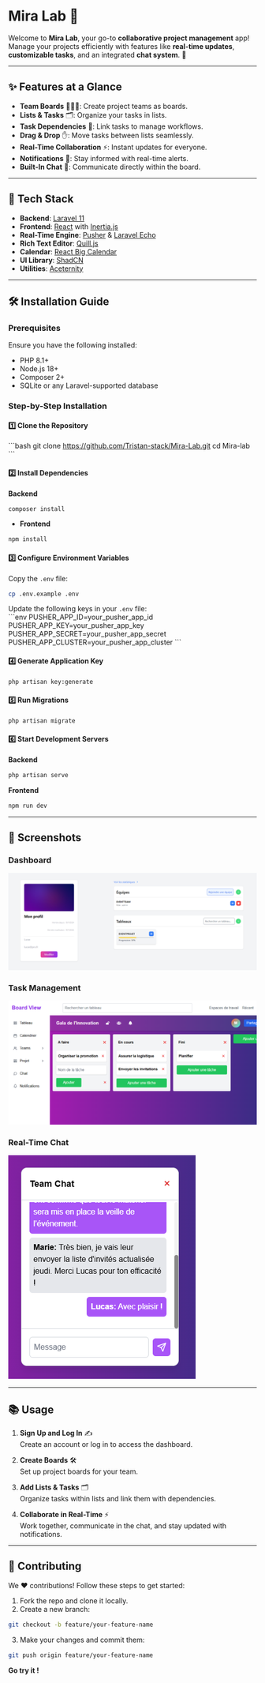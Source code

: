 
# **Mira Lab** 🧪  

Welcome to **Mira Lab**, your go-to **collaborative project management** app! Manage your projects efficiently with features like **real-time updates**, **customizable tasks**, and an integrated **chat system**. 🎯

---

## ✨ **Features at a Glance**

- **Team Boards** 🧑‍🤝‍🧑: Create project teams as boards.  
- **Lists & Tasks** 🗂️: Organize your tasks in lists.  
- **Task Dependencies** 🔗: Link tasks to manage workflows.  
- **Drag & Drop** ✋: Move tasks between lists seamlessly.  
- **Real-Time Collaboration** ⚡: Instant updates for everyone.  
- **Notifications** 🔔: Stay informed with real-time alerts.  
- **Built-In Chat** 💬: Communicate directly within the board.  

---

## 🚀 **Tech Stack**

- **Backend**: [Laravel 11](https://laravel.com/)  
- **Frontend**: [React](https://react.dev/) with [Inertia.js](https://inertiajs.com/)  
- **Real-Time Engine**: [Pusher](https://pusher.com/) & [Laravel Echo](https://laravel.com/docs/echo)  
- **Rich Text Editor**: [Quill.js](https://quilljs.com/)  
- **Calendar**: [React Big Calendar](https://github.com/jquense/react-big-calendar)  
- **UI Library**: [ShadCN](https://shadcn.dev/)  
- **Utilities**: [Aceternity](https://aceternity.com/)  

---

## 🛠️ **Installation Guide**

### **Prerequisites**  
Ensure you have the following installed:  
- PHP 8.1+  
- Node.js 18+  
- Composer 2+  
- SQLite or any Laravel-supported database  

### **Step-by-Step Installation**  

#### 1️⃣ **Clone the Repository**  
\`\`\`bash
git clone https://github.com/Tristan-stack/Mira-Lab.git
cd Mira-lab
\`\`\`

#### 2️⃣ **Install Dependencies**  

**Backend**  
```bash
composer install
```
- **Frontend**  
```bash
npm install
```  
#### 3️⃣ **Configure Environment Variables**  

Copy the `.env` file:  
```bash
cp .env.example .env
``` 

Update the following keys in your `.env` file:  
\`\`\`env
PUSHER_APP_ID=your_pusher_app_id
PUSHER_APP_KEY=your_pusher_app_key
PUSHER_APP_SECRET=your_pusher_app_secret
PUSHER_APP_CLUSTER=your_pusher_app_cluster
\`\`\`

#### 4️⃣ **Generate Application Key**  
```bash
php artisan key:generate
```

#### 5️⃣ **Run Migrations**  
```bash
php artisan migrate
```

#### 6️⃣ **Start Development Servers**  

**Backend**  
```bash
php artisan serve
``` 

**Frontend**  
```bash
npm run dev
``` 

---

## 🎨 **Screenshots**  

### **Dashboard**  
![Dashboard](/rdmImg/dash.png)  

### **Task Management**  
![Tasks](/rdmImg/board.png)  

### **Real-Time Chat**  
![Chat](/rdmImg/chat.png)  

---

## 📚 **Usage**

1. **Sign Up and Log In** ✍️  
   Create an account or log in to access the dashboard.  

2. **Create Boards** 🛠️  
   Set up project boards for your team.  

3. **Add Lists & Tasks** 🗂️  
   Organize tasks within lists and link them with dependencies.  

4. **Collaborate in Real-Time** ⚡  
   Work together, communicate in the chat, and stay updated with notifications.  

---

## 🤝 **Contributing**  

We ❤️ contributions! Follow these steps to get started:  
1. Fork the repo and clone it locally.  
2. Create a new branch:  
```bash
git checkout -b feature/your-feature-name
```  
3. Make your changes and commit them:  
```bash
git push origin feature/your-feature-name
```

**Go try it !**